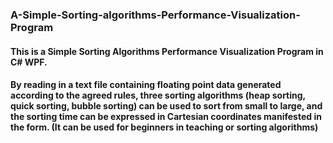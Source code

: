 ### A-Simple-Sorting-algorithms-Performance-Visualization-Program
#### This is a Simple Sorting Algorithms Performance Visualization Program in C# WPF.
#### By reading in a text file containing floating point data generated according to the agreed rules, three sorting algorithms (heap sorting, quick sorting, bubble sorting) can be used to sort from small to large, and the sorting time can be expressed in Cartesian coordinates manifested in the form. (It can be used for beginners in teaching or sorting algorithms)

